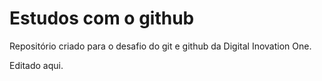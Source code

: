 # Estudos com o github

Repositório criado para o desafio do git e github da Digital Inovation One.

Editado aqui.
